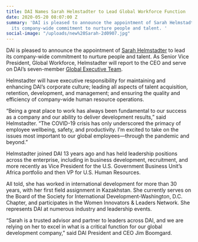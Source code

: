 ```yaml
---
title: DAI Names Sarah Helmstadter to Lead Global Workforce Function
date: 2020-05-20 08:07:00 Z
summary: 'DAI is pleased to announce the appointment of Sarah Helmstadter to lead
  its company-wide commitment to nurture people and talent. '
social-image: "/uploads/new%20Sarah-2d0907.jpg"
---
```


DAI is pleased to announce the appointment of [Sarah Helmstadter](https://www.dai.com/who-we-are/leadership/sarah-helmstadter) to lead its company-wide commitment to nurture people and talent. As Senior Vice President, Global Workforce, Helmstadter will report to the CEO and serve on DAI’s seven-member [Global Executive Team](https://www.dai.com/who-we-are/leaders).

Helmstadter will have executive responsibility for maintaining and enhancing DAI’s corporate culture; leading all aspects of talent acquisition, retention, development, and management; and ensuring the quality and efficiency of company-wide human resource operations. 

“Being a great place to work has always been fundamental to our success as a company and our ability to deliver development results,” said Helmstadter. “The COVID-19 crisis has only underscored the primacy of employee wellbeing, safety, and productivity. I’m excited to take on the issues most important to our global employees—through the pandemic and beyond.”

Helmstadter joined DAI 13 years ago and has held leadership positions across the enterprise, including in business development, recruitment, and more recently as Vice President for the U.S. Government Business Unit’s Africa portfolio and then VP for U.S. Human Resources.

All told, she has worked in international development for more than 30 years, with her first field assignment in Kazakhstan. She currently serves on the Board of the Society for International Development-Washington, D.C. Chapter, and participates in the Women Innovators & Leaders Network. She represents DAI at numerous industry and leadership events. 
 
“Sarah is a trusted advisor and partner to leaders across DAI, and we are relying on her to excel in what is a critical function for our global development company,” said DAI President and CEO Jim Boomgard. 